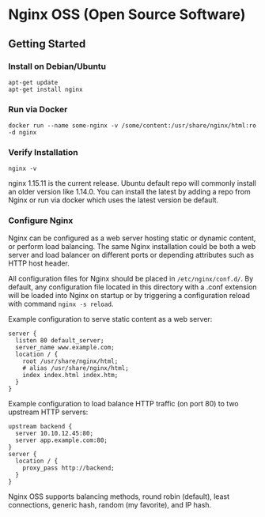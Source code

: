 # Nginx OSS (Open Source Software)

## Getting Started

### Install on Debian/Ubuntu 
```
apt-get update
apt-get install nginx
```
### Run via Docker
```
docker run --name some-nginx -v /some/content:/usr/share/nginx/html:ro -d nginx
```
### Verify Installation
`nginx -v`

nginx 1.15.11 is the current release. Ubuntu default repo will commonly install an older version like 1.14.0. You can install the latest by adding a repo from Nginx or run via docker which uses the latest version be default.  

### Configure Nginx
Nginx can be configured as a web server hosting static or dynamic content, or perform load balancing. The same Nginx installation could be both a web server and load balancer on different ports or depending attributes such as HTTP host header. 

All configuration files for Nginx should be placed in `/etc/nginx/conf.d/`. By default, any configuration file located in this directory with a .conf extension will be loaded into Nginx on startup or by triggering a configuration reload with command `nginx -s reload`. 

Example configuration to serve static content as a web server:
```
server {
  listen 80 default_server;
  server_name www.example.com;
  location / {
    root /usr/share/nginx/html;
    # alias /usr/share/nginx/html;
    index index.html index.htm;
  }
}
```

Example configuration to load balance HTTP traffic (on port 80) to two upstream HTTP servers:
```
upstream backend {
  server 10.10.12.45:80;
  server app.example.com:80;
}
server {
  location / {
    proxy_pass http://backend;
  }
}
```

Nginx OSS supports balancing methods, round robin (default), least connections, generic hash, random (my favorite), and IP hash. 




